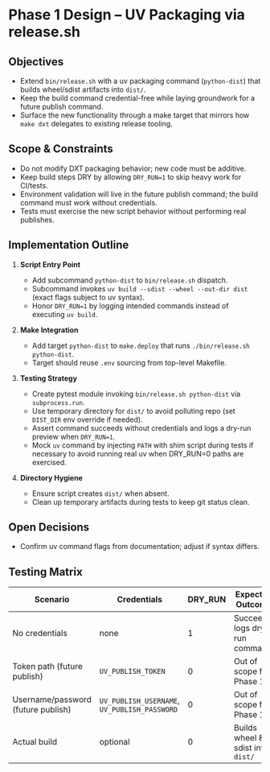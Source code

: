 # Phase 1 Design – UV Packaging via release.sh

## Objectives
- Extend `bin/release.sh` with a uv packaging command (`python-dist`) that builds wheel/sdist artifacts into `dist/`.
- Keep the build command credential-free while laying groundwork for a future publish command.
- Surface the new functionality through a make target that mirrors how `make dxt` delegates to existing release tooling.

## Scope & Constraints
- Do not modify DXT packaging behavior; new code must be additive.
- Keep build steps DRY by allowing `DRY_RUN=1` to skip heavy work for CI/tests.
- Environment validation will live in the future publish command; the build command must work without credentials.
- Tests must exercise the new script behavior without performing real publishes.

## Implementation Outline
1. **Script Entry Point**
   - Add subcommand `python-dist` to `bin/release.sh` dispatch.
   - Subcommand invokes `uv build --sdist --wheel --out-dir dist` (exact flags subject to uv syntax).
   - Honor `DRY_RUN=1` by logging intended commands instead of executing `uv build`.

2. **Make Integration**
   - Add target `python-dist` to `make.deploy` that runs `./bin/release.sh python-dist`.
   - Target should reuse `.env` sourcing from top-level Makefile.

3. **Testing Strategy**
   - Create pytest module invoking `bin/release.sh python-dist` via `subprocess.run`.
   - Use temporary directory for `dist/` to avoid polluting repo (set `DIST_DIR` env override if needed).
   - Assert command succeeds without credentials and logs a dry-run preview when `DRY_RUN=1`.
   - Mock `uv` command by injecting `PATH` with shim script during tests if necessary to avoid running real uv when DRY_RUN=0 paths are exercised.

4. **Directory Hygiene**
   - Ensure script creates `dist/` when absent.
   - Clean up temporary artifacts during tests to keep git status clean.

## Open Decisions
- Confirm uv command flags from documentation; adjust if syntax differs.

## Testing Matrix
| Scenario | Credentials | DRY_RUN | Expected Outcome |
| --- | --- | --- | --- |
| No credentials | none | 1 | Succeeds, logs dry-run command |
| Token path (future publish) | `UV_PUBLISH_TOKEN` | 0 | Out of scope for Phase 1 |
| Username/password (future publish) | `UV_PUBLISH_USERNAME`, `UV_PUBLISH_PASSWORD` | 0 | Out of scope for Phase 1 |
| Actual build | optional | 0 | Builds wheel & sdist into `dist/` |
